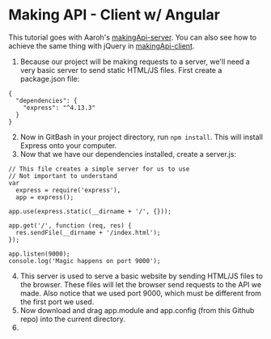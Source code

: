 # Making API - Client w/ Angular
This tutorial goes with Aaroh's [makingApi-server](https://github.com/aarohmankad/makingApi-server). You can also see how to achieve the same thing with jQuery in [makingApi-client](https://github.com/aarohmankad/makingApi-client).  

1. Because our project will be making requests to a server, we'll need a very basic server to send static HTML/JS files. First create a package.json file:
```
{
  "dependencies": {
    "express": "^4.13.3"
  }
}
```
2. Now in GitBash in your project directory, run `npm install`. This will install Express onto your computer.
3. Now that we have our dependencies installed, create a server.js:
```
// This file creates a simple server for us to use
// Not important to understand
var
  express = require('express'),
  app = express();

app.use(express.static(__dirname + '/', {}));

app.get('/', function (req, res) {
  res.sendFile(__dirname + '/index.html');
});

app.listen(9000);
console.log('Magic happens on port 9000');
```
4. This server is used to serve a basic website by sending HTML/JS files to the browser. These files will let the browser send requests to the API we made. Also notice that we used port 9000, which must be different from the first port we used.
5. Now download and drag app.module and app.config (from this Github repo) into the current directory.
6. 
